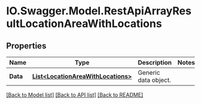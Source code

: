 # IO.Swagger.Model.RestApiArrayResultLocationAreaWithLocations
## Properties

Name | Type | Description | Notes
------------ | ------------- | ------------- | -------------
**Data** | [**List&lt;LocationAreaWithLocations&gt;**](LocationAreaWithLocations.md) | Generic data object. | 

[[Back to Model list]](../README.md#documentation-for-models) [[Back to API list]](../README.md#documentation-for-api-endpoints) [[Back to README]](../README.md)

